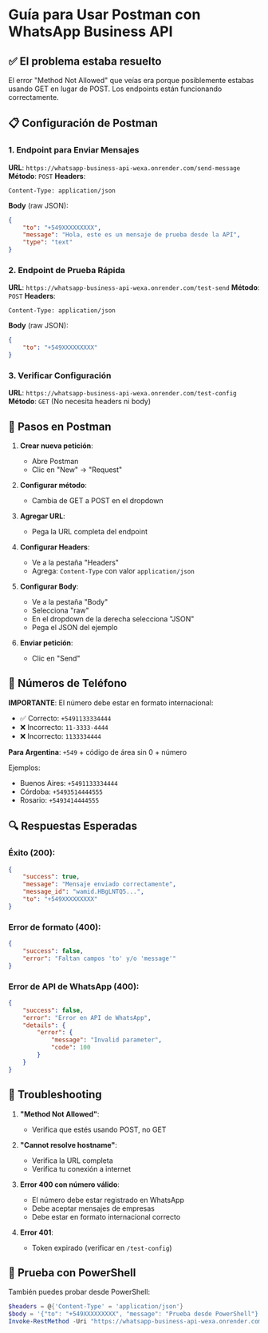 # Guía para Usar Postman con WhatsApp Business API

## ✅ El problema estaba resuelto
El error "Method Not Allowed" que veías era porque posiblemente estabas usando GET en lugar de POST. Los endpoints están funcionando correctamente.

## 📋 Configuración de Postman

### 1. Endpoint para Enviar Mensajes
**URL**: `https://whatsapp-business-api-wexa.onrender.com/send-message`
**Método**: `POST`
**Headers**:
```
Content-Type: application/json
```

**Body** (raw JSON):
```json
{
    "to": "+549XXXXXXXXX",
    "message": "Hola, este es un mensaje de prueba desde la API",
    "type": "text"
}
```

### 2. Endpoint de Prueba Rápida
**URL**: `https://whatsapp-business-api-wexa.onrender.com/test-send`
**Método**: `POST`
**Headers**:
```
Content-Type: application/json
```

**Body** (raw JSON):
```json
{
    "to": "+549XXXXXXXXX"
}
```

### 3. Verificar Configuración
**URL**: `https://whatsapp-business-api-wexa.onrender.com/test-config`
**Método**: `GET`
(No necesita headers ni body)

## 🔧 Pasos en Postman

1. **Crear nueva petición**:
   - Abre Postman
   - Clic en "New" → "Request"

2. **Configurar método**:
   - Cambia de GET a POST en el dropdown

3. **Agregar URL**:
   - Pega la URL completa del endpoint

4. **Configurar Headers**:
   - Ve a la pestaña "Headers"
   - Agrega: `Content-Type` con valor `application/json`

5. **Configurar Body**:
   - Ve a la pestaña "Body"
   - Selecciona "raw"
   - En el dropdown de la derecha selecciona "JSON"
   - Pega el JSON del ejemplo

6. **Enviar petición**:
   - Clic en "Send"

## 📱 Números de Teléfono

**IMPORTANTE**: El número debe estar en formato internacional:
- ✅ Correcto: `+5491133334444`
- ❌ Incorrecto: `11-3333-4444`
- ❌ Incorrecto: `1133334444`

**Para Argentina**: `+549` + código de área sin 0 + número

Ejemplos:
- Buenos Aires: `+5491133334444`
- Córdoba: `+5493514444555`
- Rosario: `+5493414444555`

## 🔍 Respuestas Esperadas

### Éxito (200):
```json
{
    "success": true,
    "message": "Mensaje enviado correctamente",
    "message_id": "wamid.HBgLNTQ5...",
    "to": "+549XXXXXXXXX"
}
```

### Error de formato (400):
```json
{
    "success": false,
    "error": "Faltan campos 'to' y/o 'message'"
}
```

### Error de API de WhatsApp (400):
```json
{
    "success": false,
    "error": "Error en API de WhatsApp",
    "details": {
        "error": {
            "message": "Invalid parameter",
            "code": 100
        }
    }
}
```

## 🐛 Troubleshooting

1. **"Method Not Allowed"**:
   - Verifica que estés usando POST, no GET

2. **"Cannot resolve hostname"**:
   - Verifica la URL completa
   - Verifica tu conexión a internet

3. **Error 400 con número válido**:
   - El número debe estar registrado en WhatsApp
   - Debe aceptar mensajes de empresas
   - Debe estar en formato internacional correcto

4. **Error 401**:
   - Token expirado (verificar en `/test-config`)

## 🧪 Prueba con PowerShell

También puedes probar desde PowerShell:

```powershell
$headers = @{'Content-Type' = 'application/json'}
$body = '{"to": "+549XXXXXXXXX", "message": "Prueba desde PowerShell"}'
Invoke-RestMethod -Uri "https://whatsapp-business-api-wexa.onrender.com/send-message" -Method POST -Headers $headers -Body $body
```

